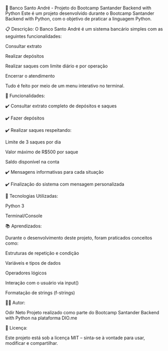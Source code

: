 🏦 Banco Santo André - Projeto do Bootcamp Santander Backend with Python
Este é um projeto desenvolvido durante o Bootcamp Santander Backend with Python, com o objetivo de praticar a linguagem Python.

📋 Descrição:
O Banco Santo André é um sistema bancário simples com as seguintes funcionalidades:

Consultar extrato

Realizar depósitos

Realizar saques com limite diário e por operação

Encerrar o atendimento

Tudo é feito por meio de um menu interativo no terminal.

🧠 Funcionalidades:

✔️ Consultar extrato completo de depósitos e saques

✔️ Fazer depósitos

✔️ Realizar saques respeitando:

Limite de 3 saques por dia

Valor máximo de R$500 por saque

Saldo disponível na conta

✔️ Mensagens informativas para cada situação

✔️ Finalização do sistema com mensagem personalizada


🚀 Tecnologias Utilizadas:

Python 3

Terminal/Console


📚 Aprendizados:

Durante o desenvolvimento deste projeto, foram praticados conceitos como:

Estruturas de repetição e condição

Variáveis e tipos de dados

Operadores lógicos

Interação com o usuário via input()

Formatação de strings (f-strings)



🧑‍💻 Autor:

Odir Neto
Projeto realizado como parte do Bootcamp Santander Backend with Python na plataforma DIO.me

🔗 Licença:

Este projeto está sob a licença MIT – sinta-se à vontade para usar, modificar e compartilhar.
